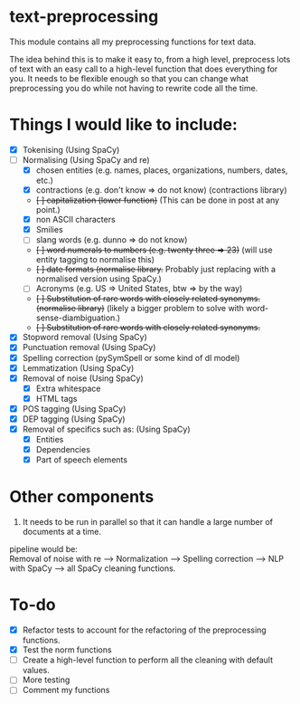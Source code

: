 # text-preprocessing
This module contains all my preprocessing functions for text data.  

The idea behind this is to make it easy to, from a high level, preprocess lots of text with an easy call to a high-level function that does everything for you. It needs to be flexible enough so that you can change what preprocessing you do while not having to rewrite code all the time. 

# Things I would like to include:
- [x] Tokenising (Using SpaCy)
- [ ] Normalising (Using SpaCy and re)
    - [x] chosen entities (e.g. names, places, organizations, numbers, dates, etc.)
    - [x] contractions (e.g. don't know => do not know) (contractions library)
    - <s>[ ] capitalization (lower function)</s> (This can be done in post at any point.)
    - [x] non ASCII characters
    - [x] Smilies 
    - [ ] slang words (e.g. dunno => do not know)
    - <s>[ ] word numerals to numbers (e.g. twenty three => 23)</s> (will use entity tagging to normalise this)
    - <s>[ ] date formats (normalise library.</s> Probably just replacing with a normalised version using SpaCy.)
    - [ ] Acronyms (e.g. US => United States, btw => by the way) 
    - <s>[ ] Substitution of rare words with closely related synonyms.(normalise library)</s> (likely a bigger problem to solve with word-sense-diambiguation.)
    - <s>[ ] Substitution of rare words with closely related synonyms.</s>
- [x] Stopword removal (Using SpaCy)
- [x] Punctuation removal (Using SpaCy)
- [x] Spelling correction (pySymSpell or some kind of dl model)
- [x] Lemmatization (Using SpaCy)
- [x] Removal of noise (Using SpaCy)
    - [x] Extra whitespace
    - [x] HTML tags
- [x] POS tagging (Using SpaCy)
- [x] DEP tagging (Using SpaCy)
- [x] Removal of specifics such as: (Using SpaCy)
    - [x] Entities
    - [x] Dependencies
    - [x] Part of speech elements

# Other components
1. It needs to be run in parallel so that it can handle a large number of documents at a time.  

pipeline would be:  
Removal of noise with re --> Normalization --> Spelling correction --> NLP with SpaCy --> all SpaCy cleaning functions.

# To-do
- [x] Refactor tests to account for the refactoring of the preprocessing functions. 
- [x] Test the norm functions
- [ ] Create a high-level function to perform all the cleaning with default values.
- [ ] More testing
- [ ] Comment my functions
